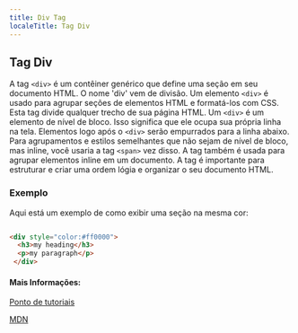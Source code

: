 ```yaml
---
title: Div Tag
localeTitle: Tag Div
---
```

## Tag Div

A tag `<div>` é um contêiner genérico que define uma seção em seu documento HTML. O nome 'div' vem de divisão. Um elemento `<div>` é usado para agrupar seções de elementos HTML e formatá-los com CSS. Esta tag divide qualquer trecho de sua página HTML. Um `<div>` é um elemento de nível de bloco. Isso significa que ele ocupa sua própria linha na tela. Elementos logo após o `<div>` serão empurrados para a linha abaixo. Para agrupamentos e estilos semelhantes que não sejam de nível de bloco, mas inline, você usaria a tag `<span>` vez disso. A tag também é usada para agrupar elementos inline em um documento. A tag é importante para estruturar e criar uma ordem lógia e organizar o seu documento HTML.

### Exemplo

Aqui está um exemplo de como exibir uma seção na mesma cor:

```html

<div style="color:#ff0000"> 
  <h3>my heading</h3> 
  <p>my paragraph</p> 
 </div> 
```

#### Mais Informações:

[Ponto de tutoriais](https://www.tutorialspoint.com/html/html_div_tag.htm)

[MDN](https://developer.mozilla.org/en-US/docs/Web/HTML/Element/div)
